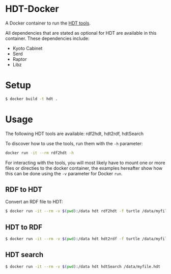 # HDT-Docker
A Docker container to run the [HDT tools](https://github.com/rdfhdt/hdt-cpp).

All dependencies that are stated as optional for HDT are available in this container.
These dependencies include:
* Kyoto Cabinet
* Serd
* Raptor
* Libz

# Setup
```bash
$ docker build -t hdt .
```

# Usage
The following HDT tools are available: rdf2hdt, hdt2rdf, hdtSearch

To discover how to use the tools, run them with the `-h` parameter:
```bash
docker run -it --rm rdf2hdt -h
```

For interacting with the tools, you will most likely have to mount one or more files or directies to the docker container,
the examples hereafter show how this can be done using the `-v` parameter for Docker `run`.

## RDF to HDT
Convert an RDF file to HDT:
```bash
$ docker run -it --rm -v $(pwd):/data hdt rdf2hdt -f turtle /data/myfile.turtle /data/myfile.hdt
```

## HDT to RDF
```bash
$ docker run -it --rm -v $(pwd):/data hdt hdt2rdf -f turtle /data/myfile.hdt /data/myfile.turtle
```

## HDT search
```bash
$ docker run -it --rm -v $(pwd):/data hdt hdtSearch /data/myfile.hdt
```

